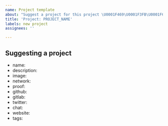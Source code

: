 ```yaml
---
name: Project template
about: "Suggest a project for this project \U0001F469\U0001F3FB‍\U0001F680"
title: 'Project: PROJECT_NAME'
labels: new project
assignees: ''

---
```


## Suggesting a project

- name: 
- description: 
- image: 
- network: 
- proof: 
- github: 
- gitlab: 
- twitter: 
- chat: 
- website: 
- tags:

